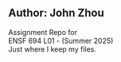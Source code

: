 ## Author: John Zhou

Assignment Repo for  
ENSF 694 L01 - (Summer 2025)  
Just where I keep my files.
